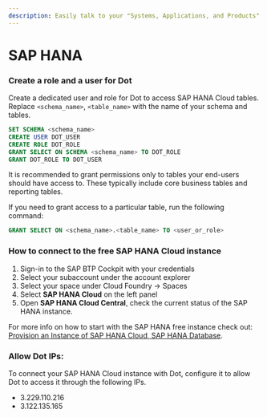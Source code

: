 ```yaml
---
description: Easily talk to your "Systems, Applications, and Products" In-Memory database
---
```


# SAP HANA

### Create a role and a user for Dot <a href="#create-a-role-and-a-user-for-dot" id="create-a-role-and-a-user-for-dot"></a>

Create a dedicated user and role for Dot to access SAP HANA Cloud tables. Replace `<schema_name>`, `<table_name>` with the name of your schema and tables.

```sql
SET SCHEMA <schema_name>
CREATE USER DOT_USER
CREATE ROLE DOT_ROLE
GRANT SELECT ON SCHEMA <schema_name> TO DOT_ROLE
GRANT DOT_ROLE TO DOT_USER
```

It is recommended to grant permissions only to tables your end-users should have access to. These typically include core business tables and reporting tables.

If you need to grant access to a particular table, run the following command:

```sql
GRANT SELECT ON <schema_name>.<table_name> TO <user_or_role>
```

### How to connect to the free SAP HANA Cloud instance <a href="#how-to-connect-to-the-free-sap-hana-cloud-instance" id="how-to-connect-to-the-free-sap-hana-cloud-instance"></a>

1. Sign-in to the SAP BTP Cockpit with your credentials
2. Select your subaccount under the account explorer
3. Select your space under Cloud Foundry -> Spaces
4. Select **SAP HANA Cloud** on the left panel
5. Open **SAP HANA Cloud Central**, check the current status of the SAP HANA instance.&#x20;

For more info on how to start with the SAP HANA free instance check out: [Provision an Instance of SAP HANA Cloud, SAP HANA Database](https://developers.sap.com/tutorials/hana-cloud-mission-trial-3.html).



### Allow Dot IPs: <a href="#allow-dot-ips" id="allow-dot-ips"></a>

To connect your SAP HANA Cloud instance with Dot, configure it to allow Dot to access it through the following IPs.

* 3.229.110.216
* 3.122.135.165
